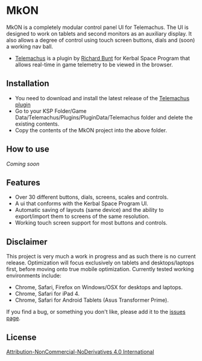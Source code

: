 # MkON

MkON is a completely modular control panel UI for Telemachus. The UI is designed to work on tablets and second monitors as an auxiliary display. It also allows a degree of control using touch screen buttons, dials and (soon) a working nav ball.

* [Telemachus](http://forum.kerbalspaceprogram.com/threads/24594-0-23-Telemachus-%E2%80%93-Telemetry-and-Flight-Control-in-the-Web-Browser-(2014-1-11)) is a plugin by [Richard Bunt](https://github.com/richardbunt) for Kerbal Space Program that allows real-time in game telemetry to be viewed in the browser.

## Installation

- You need to download and install the latest release of the [Telemachus plugin](https://github.com/richardbunt/Telemachus/releases)
- Go to your KSP Folder/Game Data/Telemachus/Plugins/PluginData/Telemachus folder and delete the existing contents.
- Copy the contents of the MkON project into the above folder.

## How to use

_Coming soon_

## Features

- Over 30 different buttons, dials, screens, scales and controls.
- A ui that conforms with the Kerbal Space Program UI.
- Automatic saving of layouts (same device) and the ability to export/import them to screens of the same resolution.
- Working touch screen support for most buttons and controls.

## Disclaimer

This project is very much a work in progress and as such there is no current release. Optimization will focus exclusively on tablets and desktops/laptops first, before moving onto true mobile optimization. Currently tested working environments include:

- Chrome, Safari, Firefox on Windows/OSX for desktops and laptops.
- Chrome, Safari for iPad 4.
- Chrome, Safari for Android Tablets (Asus Transformer Prime).

If you find a bug, or something you don't like, please add it to the [issues page](https://github.com/chrisnic/mkon/issues).

## License

[Attribution-NonCommercial-NoDerivatives 4.0 International](http://creativecommons.org/licenses/by-nc-nd/4.0/)
